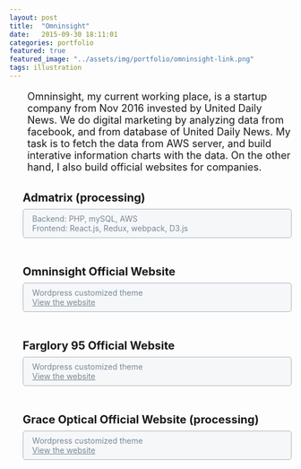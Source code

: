```yaml
---
layout: post
title:  "Omninsight"
date:   2015-09-30 18:11:01
categories: portfolio
featured: true
featured_image: "../assets/img/portfolio/omninsight-link.png"
tags: illustration
---
```

<!--<ul class="task-list">
  <li>
    <strong>ADMETRIX</strong></br>
    Making interactive information charts with D3.js and React.js.
  </li>
  <li>
    <strong>Official Websites for Companies</strong></br>
    <a class="portfolio-link" href="http://omninsight.io" target="blank">Omninsight</a></br>
    <a class="portfolio-link" href="">Far Glory Real Estate</a></br>
    <a class="portfolio-link" href="">Grace Optical</a> (processing)
  </li>
</ul>-->

<p class="summery">
Omninsight, my current working place, is a startup company from Nov 2016 invested by United Daily News. We do digital marketing by analyzing data from facebook, and from database of United Daily News. My task is to fetch the data from AWS server, and build interative information charts with the data. On the other hand, I also build official websites for companies.</p>
<ul class="task-list">
  <li id="Admatrix">
    <strong>Admatrix (processing)</strong></br>
    <ul class="task-info">
      <li>Backend: PHP, mySQL, AWS</li>
      <li>Frontend: React.js, Redux, webpack, D3.js</li>
    </ul>
    <p class="article-section">
    </p>
    <p>
      <!--<img src="../assets/img/portfolio/udn/newsSmith02.png">-->
    </p>
  </li>

  <li id="Omninsight">
    <strong>Omninsight Official Website</strong></br>
    <ul class="task-info">
      <li>Wordpress customized theme</li>
      <li><a href="http://omninsight.io/">View the website</a></li>
    </ul>
    <p class="article-section">    
    </p>
  </li>

  <li id="Farglory95">
    <strong>Farglory 95 Official Website</strong></br>
    <ul class="task-info">
      <li>Wordpress customized theme</li>
      <li><a href="http://54.254.221.59/index.php/zh/index/">View the website</a></li>      
    </ul>
    <p class="article-section">    
    </p>
  </li>

  <li id="GraceOptical">
    <strong>Grace Optical Official Website (processing)</strong></br>
    <ul class="task-info">
      <li>Wordpress customized theme</li>
      <li><a href="">View the website</a></li>      
    </ul>
    <p class="article-section">
    </p>
  </li>
</ul>

<style>
  .summery{
    margin-left: 2rem;
    font-size: 18px;
    margin-bottom: 2rem;
  }

  .task-list > li{
    margin-bottom: 3rem;
  }

  .task-list > li > strong{
    font-size: 20px;
  }  

  .task-info{
    list-style: none;
    padding: 0.5rem 1rem;
    margin: 0.5rem 0 1rem 0;
    color: lightslategray;
    border: 1px solid rgba(119,136,153, 0.6);
    border-radius: 5px;
    background: rgba(119,136,153, 0.05);
  }

  .task-info a{
    color: lightslategray;
    text-decoration: underline;
  }

  .task-info a:hover{
    color: lightcoral;
  }

  .article-section{
    margin: 1rem 0;
  }

  img{
    box-shadow: 0 0 5px #cccccc;
    margin-bottom: 1rem;
  }
</style>